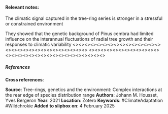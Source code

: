 #### **Relevant notes**:
The climatic signal captured in the tree-ring series is stronger in a stressful or constrained environment

They showed that the genetic background of Pinus cembra had limited influence on the interannual fluctuations of radial tree growth and their responses to climatic variability
<><><><><><><><><><><><><><><><><><><><><><><><><><><><><>
<><><><><><><><><><><><><><><><><><><><><><><><><><><><><>
##### References
**Cross references**:

**Source**: Tree-rings, genetics and the environment: Complex interactions at the rear edge of species distribution range
**Authors**: Johann M. Housset, Yves Bergeron
**Year**: 2021
**Location**: Zotero
**Keywords**: #ClimateAdaptation #Wildchrokie 
**Added to slipbox on**: 4 February 2025